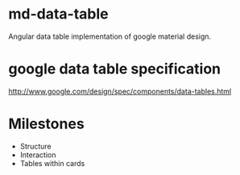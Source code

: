 # md-data-table
Angular data table implementation of google material design.

# google data table specification
http://www.google.com/design/spec/components/data-tables.html

# Milestones

- Structure
- Interaction
- Tables within cards
